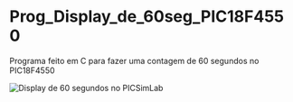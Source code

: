 # Prog_Display_de_60seg_PIC18F4550
 Programa feito em C para fazer uma contagem de 60 segundos no PIC18F4550


![Display de 60 segundos no PICSimLab](https://github.com/user-attachments/assets/bc592451-bc9c-4261-b631-c3746f5b695c)
